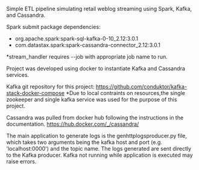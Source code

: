 Simple ETL pipeline simulating retail weblog streaming using Spark, Kafka, and Cassandra.

Spark submit package dependencies: 
- org.apache.spark:spark-sql-kafka-0-10_2.12:3.0.1
- com.datastax.spark:spark-cassandra-connector_2.12:3.0.1

*stream_handler requires --job with appropriate job name to run.

Project was developed using docker to instantiate Kafka and Cassandra services.

Kafka git repository for this project:
https://github.com/conduktor/kafka-stack-docker-compose
*Due to local contraints on resources,the single zookeeper and single kafka service was used for the purpose of this project.

Cassandra was pulled from docker hub following the instructions in the documentation.
https://hub.docker.com/_/cassandra/

The main application to generate logs is the genhttplogsproducer.py file, which takes two arguments being the kafka host and port (e.g. 'localhost:0000') and the topic name. The logs generated are sent directly to the Kafka producer. Kafka not running while application is executed may raise errors.
